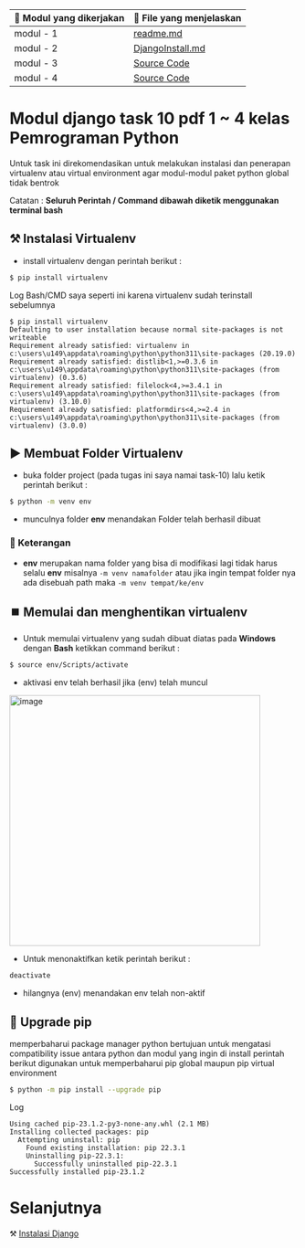 | **📝 Modul yang dikerjakan**  | **📁 File yang menjelaskan**                                                                         |
|-----------------------------	|------------------------------------------------------------------------------------------------------	|
| modul - 1                   	| [readme.md](https://github.com/CheesePancake/KuliahPython/blob/main/task-10/readme.md)               	|
| modul - 2                   	| [DjangoInstall.md](https://github.com/CheesePancake/KuliahPython/blob/main/task-10/DjangoInstall.md) 	|
| modul - 3                   	| [Source Code](https://github.com/CheesePancake/KuliahPython/tree/main/task-10/scr)             	      |
| modul - 4                   	| [Source Code](https://github.com/CheesePancake/KuliahPython/tree/main/task-10/scr)                    |

# Modul django task 10 pdf 1 ~ 4 kelas Pemrograman Python
Untuk task ini direkomendasikan untuk melakukan instalasi dan penerapan virtualenv atau virtual environment agar modul-modul paket python global tidak bentrok

Catatan : **Seluruh Perintah / Command dibawah diketik menggunakan terminal bash**
## ⚒️ Instalasi Virtualenv
- install virtualenv dengan perintah berikut : 
```bash
$ pip install virtualenv
```
Log Bash/CMD saya seperti ini karena virtualenv sudah terinstall sebelumnya
```
$ pip install virtualenv
Defaulting to user installation because normal site-packages is not writeable
Requirement already satisfied: virtualenv in c:\users\u149\appdata\roaming\python\python311\site-packages (20.19.0)
Requirement already satisfied: distlib<1,>=0.3.6 in c:\users\u149\appdata\roaming\python\python311\site-packages (from virtualenv) (0.3.6)
Requirement already satisfied: filelock<4,>=3.4.1 in c:\users\u149\appdata\roaming\python\python311\site-packages (from virtualenv) (3.10.0)
Requirement already satisfied: platformdirs<4,>=2.4 in c:\users\u149\appdata\roaming\python\python311\site-packages (from virtualenv) (3.0.0)
```
## ▶️ Membuat Folder Virtualenv
- buka folder project (pada tugas ini saya namai task-10) lalu ketik perintah berikut :
```bash
$ python -m venv env
```
- munculnya folder **env** menandakan Folder telah berhasil dibuat

### 📝 Keterangan 
* **env** merupakan nama folder yang bisa di modifikasi lagi tidak harus selalu **env** misalnya `-m venv namafolder` atau jika ingin tempat folder nya ada disebuah path
maka `-m venv tempat/ke/env`

## ⏹️ Memulai dan menghentikan virtualenv
- Untuk memulai virtualenv yang sudah dibuat diatas pada **Windows** dengan **Bash** ketikkan command berikut :
```bash
$ source env/Scripts/activate
```
- aktivasi env telah berhasil jika (env) telah muncul

<img width="439" alt="image" src="https://github.com/CheesePancake/KuliahPython/assets/92983457/4ea42eef-0f73-4c98-907e-0b6db3c506f1" align="center">

- Untuk menonaktifkan ketik perintah berikut :
```bash
deactivate
```
- hilangnya (env) menandakan env telah non-aktif

## 🐍 Upgrade pip
memperbaharui package manager python bertujuan untuk mengatasi compatibility issue antara python dan modul yang ingin di install
perintah berikut digunakan untuk memperbaharui pip global maupun pip virtual environment
```bash
$ python -m pip install --upgrade pip
```
Log
```
Using cached pip-23.1.2-py3-none-any.whl (2.1 MB)
Installing collected packages: pip
  Attempting uninstall: pip
    Found existing installation: pip 22.3.1
    Uninstalling pip-22.3.1:
      Successfully uninstalled pip-22.3.1
Successfully installed pip-23.1.2
```

# Selanjutnya
⚒️ [Instalasi Django](https://github.com/CheesePancake/KuliahPython/blob/main/task-10/DjangoInstall.md)

